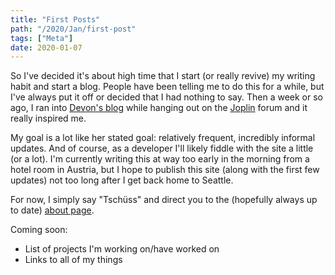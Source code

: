 ```yaml
---
title: "First Posts"
path: "/2020/Jan/first-post"
tags: ["Meta"]
date: 2020-01-07
---
```


So I've decided it's about high time that I start (or really revive) my writing habit and start a blog. People have been telling me to do this for a while, but I've always put it off or decided that I had nothing to say. Then a week or so ago, I ran into [Devon's blog](https://devonzuegel.com) while hanging out on the [Joplin](https://joplinapp.org/) forum  and it really inspired me. 

My goal is a lot like her stated goal: relatively frequent, incredibly informal updates. And of course, as a developer I'll likely fiddle with the site a little (or a lot). I'm currently writing this at way too early in the morning from a hotel room in Austria, but I hope to publish this site (along with the first few updates) not too long after I get back home to Seattle.

For now, I simply say "Tschüss" and direct you to the (hopefully always up to date) [about page](/about).

Coming soon:
- List of projects I'm working on/have worked on
- Links to all of my things